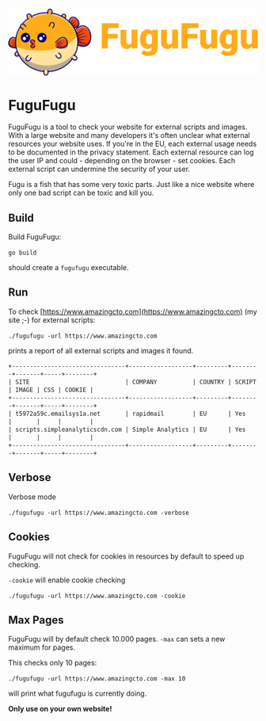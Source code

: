 ![FuguFugu](https://github.com/FuguFuguHq/fugufugu/blob/main/Logo.png?raw=true)

# FuguFugu

FuguFugu is a tool to check your website for external scripts and images. With a large website and many developers it's 
often unclear what external resources your website uses. If you're in the EU, each external usage needs to be documented
in the privacy statement. Each external resource can log the user IP and could - depending on the browser - set cookies.
Each external script can undermine the security of your user.

Fugu is a fish that has some very toxic parts. Just like a nice website where only one bad script can be toxic and kill you.

## Build

Build FuguFugu:

`go build`

should create a `fugufugu` executable.

## Run 

To check [https://www.amazingcto.com](https://www.amazingcto.com) (my site ;-) for external scripts:

`./fugufugu -url https://www.amazingcto.com`

prints a report of all external scripts and images it found.


```
+--------------------------------+------------------+---------+--------+-------+-----+--------+
| SITE                           | COMPANY          | COUNTRY | SCRIPT | IMAGE | CSS | COOKIE |
+--------------------------------+------------------+---------+--------+-------+-----+--------+
| t5972a59c.emailsys1a.net       | rapidmail        | EU      | Yes    |       |     |        |
| scripts.simpleanalyticscdn.com | Simple Analytics | EU      | Yes    |       |     |        |
+--------------------------------+------------------+---------+--------+-------+-----+--------+
```

## Verbose

Verbose mode

`./fugufugu -url https://www.amazingcto.com -verbose`

## Cookies

FuguFugu will not check for cookies in resources by default to speed up checking.

`-cookie` will enable cookie checking

`./fugufugu -url https://www.amazingcto.com -cookie`

## Max Pages

FuguFugu will by default check 10.000 pages. `-max` can sets a new maximum for pages.

This checks only 10 pages:

`./fugufugu -url https://www.amazingcto.com -max 10`


will print what fugufugu is currently doing.

**Only use on your own website!**